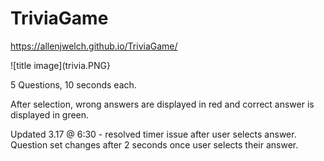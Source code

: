 # TriviaGame

https://allenjwelch.github.io/TriviaGame/

![title image](trivia.PNG}

5 Questions, 10 seconds each. 

After selection, wrong answers are displayed in red and correct answer is displayed in green. 

Updated 3.17 @ 6:30 - resolved timer issue after user selects answer. Question set changes after 2 seconds once user selects their answer. 
